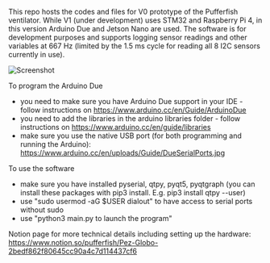 This repo hosts the codes and files for V0 prototype of the Pufferfish ventilator. While V1 (under development) uses STM32 and Raspberry Pi 4, in this version Arduino Due and Jetson Nano are used. The software is for development purposes and supports logging sensor readings and other variables at 667 Hz (limited by the 1.5 ms cycle for reading all 8 I2C sensors currently in use). 

![Screenshot](https://raw.githubusercontent.com/pez-globo/pufferfish-prototype-v0/develop/dev%20interface.png?token=ACHQOGXARA7TCMDJC3GTKYS7CJQEO)

To program the Arduino Due
- you need to make sure you have Arduino Due support in your IDE - follow instructions on https://www.arduino.cc/en/Guide/ArduinoDue
- you need to add the libraries in the arduino libraries folder - follow instructions on https://www.arduino.cc/en/guide/libraries 
- make sure you use the native USB port (for both programming and running the Arduino): https://www.arduino.cc/en/uploads/Guide/DueSerialPorts.jpg 

To use the software
- make sure you have installed pyserial, qtpy, pyqt5, pyqtgraph (you can install these packages with pip3 install. E.g. pip3 install qtpy --user)
- use "sudo usermod -aG $USER dialout" to have access to serial ports without sudo
- use "python3 main.py to launch the program"

Notion page for more technical details including setting up the hardware: https://www.notion.so/pufferfish/Pez-Globo-2bedf862f80645cc90a4c7d114437cf6 
